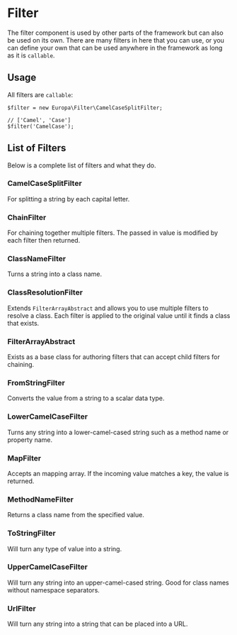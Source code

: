 Filter
======

The filter component is used by other parts of the framework but can also be used on its own. There are many filters in here that you can use, or you can define your own that can be used anywhere in the framework as long as it is `callable`.

Usage
-----

All filters are `callable`:
    
    $filter = new Europa\Filter\CamelCaseSplitFilter;
    
    // ['Camel', 'Case']
    $filter('CamelCase');

List of Filters
---------------

Below is a complete list of filters and what they do.

### CamelCaseSplitFilter

For splitting a string by each capital letter.

### ChainFilter

For chaining together multiple filters. The passed in value is modified by each filter then returned.

### ClassNameFilter

Turns a string into a class name.

### ClassResolutionFilter

Extends `FilterArrayAbstract` and allows you to use multiple filters to resolve a class. Each filter is applied to the original value until it finds a class that exists.

### FilterArrayAbstract

Exists as a base class for authoring filters that can accept child filters for chaining.

### FromStringFilter

Converts the value from a string to a scalar data type.

### LowerCamelCaseFilter

Turns any string into a lower-camel-cased string such as a method name or property name.

### MapFilter

Accepts an mapping array. If the incoming value matches a key, the value is returned.

### MethodNameFilter

Returns a class name from the specified value.

### ToStringFilter

Will turn any type of value into a string.

### UpperCamelCaseFilter

Will turn any string into an upper-camel-cased string. Good for class names without namespace separators.

### UrlFilter

Will turn any string into a string that can be placed into a URL.
